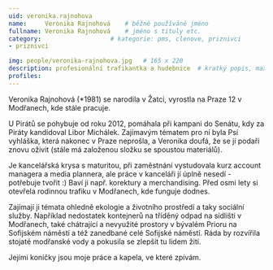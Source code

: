 ```yaml
---
uid: veronika.rajnohova
name:     Veronika Rajnohová  	# běžně používáné jméno
fullname: Veronika Rajnohová  	# jméno s tituly etc.
category:                   # kategorie: pms, clenove, priznivci
- priznivci

img: people/veronika-rajnohova.jpg   # 165 x 220
description: profesionální trafikantka a hudebnice  # kratký popis, max 160 znaků
profiles:
---
```


Veronika Rajnohová (*1981) se narodila v Žatci, vyrostla na Praze 12 v Modřanech, kde stále pracuje.

U Pirátů se pohybuje od roku 2012, pomáhala při kampani do Senátu, kdy za Piráty kandidoval Libor Michálek. Zajímavým tématem pro ní byla Psí vyhláška, která nakonec v Praze neprošla, a Veronika doufá, že se jí podaří znovu oživit (stále má založenou složku se spoustou materiálů).

Je kancelářská krysa s maturitou, při zaměstnání vystudovala kurz account managera a media plannera, ale práce v kanceláři jí úplně nesedí - potřebuje tvořit :) Baví ji např. korektury a merchandising. Před osmi lety si otevřela rodinnou trafiku v Modřanech, kde funguje dodnes.

Zajímají ji témata ohledně ekologie a životního prostředí a taky sociální služby. Například nedostatek kontejnerů na tříděný odpad na sídlišti v Modřanech, také chátrající a nevyužité prostory v bývalém Prioru na Sofijském náměstí a též zanedbané celé Sofijské náměstí. Ráda by rozvířila stojaté modřanské vody a pokusila se zlepšit tu lidem žití.

Jejími koníčky jsou moje práce a kapela, ve které zpívám.
